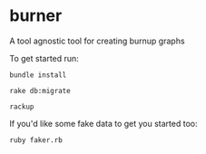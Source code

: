 burner
======

A tool agnostic tool for creating burnup graphs

To get started run:

`bundle install`

`rake db:migrate`

`rackup`

If you'd like some fake data to get you started too:

`ruby faker.rb`
